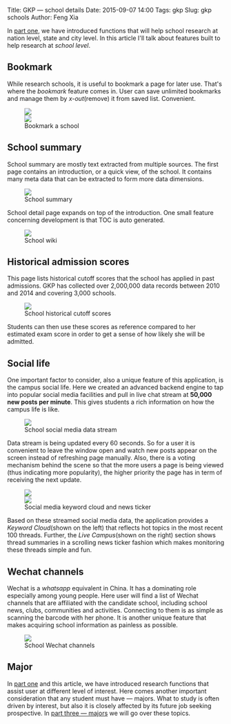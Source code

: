 Title: GKP &mdash; school details
Date: 2015-09-07 14:00
Tags: gkp
Slug: gkp schools
Author: Feng Xia

In [part one]({filename}/workspace/gkp/introduction.md), we have
introduced functions that will help school
research at nation level, state and city level. In this article
I'll talk about features built to help research at _school level_.

## Bookmark

While research schools, it is useful to bookmark a page for later use. That's
where the _bookmark_ feature comes in. User can save unlimited bookmarks
and manage them by _x-out_(remove) it from saved list. Convenient.

<figure>
<div class="row">
    <div class="col-md-6">
    <img class="img-responsive center-block" src="images/gkp_9.png" />
    </div><div class="col-md-6">
    <img class="img-responsive center-block" src="images/gkp_10.png" />
    </div>
</div>
    <figcaption>Bookmark a school</figcaption>
</figure>

## School summary

School summary are mostly text extracted from multiple sources.
The first page contains an introduction, or a quick view, of the school.
It contains many meta data that can be extracted to form
more data dimensions.

<figure class="row">
    <img class="img-responsive center-block" src="images/gkp_11.png"/>
    <figcaption>School summary</figcaption>
</figure>

School detail page expands on top of the introduction. One small feature
concerning development is that TOC is auto generated.

<figure class="row">
    <img class="img-responsive center-block" src="images/gkp_12.png"/>
    <figcaption>School wiki</figcaption>
</figure>

## Historical admission scores

This page lists historical cutoff scores that the school has applied
in past admissions. GKP has collected over 2,000,000 data records
between 2010 and 2014 and covering 3,000 schools.

<figure class="row">
    <img class="img-responsive center-block" src="images/gkp_13.png"/>
    <figcaption>School historical cutoff scores</figcaption>
</figure>

Students can then use these scores as reference compared
to her estimated exam score in order to get a sense of how likely she
will be admitted.

## Social life

One important factor to consider, also a unique feature
of this application, is the campus social life. Here we
created an advanced backend engine to tap into
popular social media facilities and pull in live chat stream at
**50,000 new posts per minute**. This
gives students a rich information on how the campus life is like.

<figure class="row">
    <img class="img-responsive center-block" src="images/gkp_14.png"/>
    <figcaption>School social media data stream</figcaption>
</figure>

Data stream is being updated every 60 seconds. So for a user
it is convenient to leave the window open and watch new posts appear on
the screen instead of refreshing page manually.
Also, there is a voting mechanism behind the scene so that the more
users a page is being viewed (thus indicating more popularity),
the higher priority the page has in term of  receiving the next update.

<figure>
<div class="row">
    <div class="col-md-6">
    <img class="img-responsive center-block" src="images/gkp_15.png"/>
    </div><div class="col-md-6">
    <img class="img-responsive center-block" src="images/gkp_16.png"/>
    </div>
</div>
    <figcaption>Social media keyword cloud and news ticker</figcaption>
</figure>

Based on these streamed social media data, the application
provides a _Keyword Cloud_(shown on the left)
that reflects hot topics in the most recent 100 threads.
Further, the _Live Campus_(shown on the right) section shows thread
summaries in a scrolling news ticker fashion which makes monitoring
these threads simple and fun.

## Wechat channels

Wechat is a _whatsapp_ equivalent in China. It has a dominating
role especially among young people. Here
user will find a list of Wechat channels
that are affiliated with the candidate school, including
school news, clubs, communities and activities. Connecting to them is as simple
as scanning the barcode with her phone. It is another
unique feature that makes acquiring school information as painless as possible.

<figure class="row">
    <img class="img-responsive center-block" src="images/gkp_17.png"/>
    <figcaption>School Wechat channels</figcaption>
</figure>

## Major

In [part one]({filename}/workspace/gkp/introduction.md) and this article,
we have introduced research functions that assist user at different level
of interest. Here comes another important consideration that any
student must have &mdash; majors.
What to study is often driven by interest, but also it is
closely affected by its future job seeking prospective. In
[part three &mdash; majors]({filename}/workspace/gkp/majors.md) we will go over
these topics.
